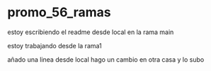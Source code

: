 # promo_56_ramas

estoy escribiendo el readme desde local en la rama main

estoy trabajando desde la rama1

añado una linea desde local
hago un cambio en otra casa y lo subo

